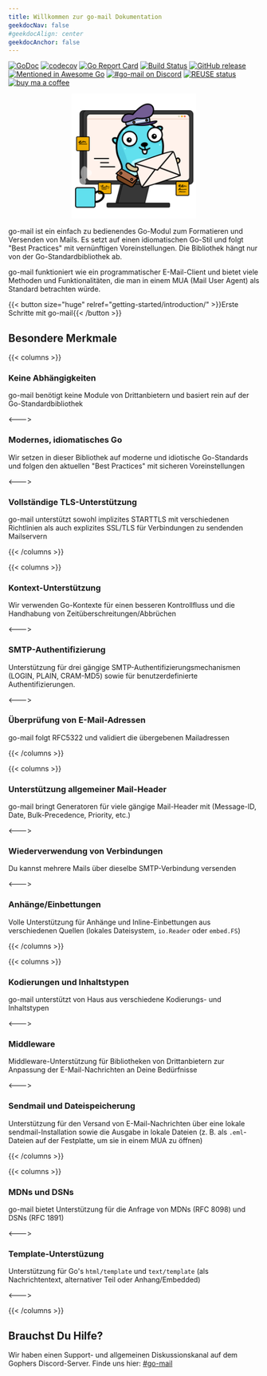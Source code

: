 ```yaml
---
title: Willkommen zur go-mail Dokumentation
geekdocNav: false
#geekdocAlign: center
geekdocAnchor: false
---
```


[![GoDoc](https://godoc.org/github.com/wneessen/go-mail?status.svg)](https://pkg.go.dev/github.com/wneessen/go-mail)
[![codecov](https://codecov.io/gh/wneessen/go-mail/branch/main/graph/badge.svg?token=37KWJV03MR)](https://codecov.io/gh/wneessen/go-mail)
[![Go Report Card](https://goreportcard.com/badge/github.com/wneessen/go-mail)](https://goreportcard.com/report/github.com/wneessen/go-mail)
[![Build Status](https://api.cirrus-ci.com/github/wneessen/go-mail.svg)](https://cirrus-ci.com/github/wneessen/go-mail)
[![GitHub release](https://img.shields.io/github/v/release/wneessen/go-mail)](https://github.com/wneessen/go-mail/releases/latest)
[![Mentioned in Awesome Go](https://awesome.re/mentioned-badge-flat.svg)](https://github.com/avelino/awesome-go) [![#go-mail on Discord](https://img.shields.io/badge/Discord-%23gomail-blue.svg)](https://discord.gg/zSUeBrsFPB)
[![REUSE status](https://api.reuse.software/badge/github.com/wneessen/go-mail)](https://api.reuse.software/info/github.com/wneessen/go-mail)
<a href="https://ko-fi.com/D1D24V9IX"><img src="https://uploads-ssl.webflow.com/5c14e387dab576fe667689cf/5cbed8a4ae2b88347c06c923_BuyMeACoffee_blue.png" height="20" alt="buy ma a coffee"></a>

<p align="center"><img src="/go-mail-2.svg" width="250" alt="go-mail logo"/></p>

go-mail ist ein einfach zu bedienendes Go-Modul zum Formatieren und Versenden von Mails. Es setzt auf einen
idiomatischen Go-Stil und folgt "Best Practices" mit vernünftigen Voreinstellungen. Die Bibliothek hängt 
nur von der Go-Standardbibliothek ab.

go-mail funktioniert wie ein programmatischer E-Mail-Client und bietet viele Methoden und Funktionalitäten, 
die man in einem MUA (Mail User Agent) als Standard betrachten würde.

<div class="btn-centered btn-huge">
{{< button size="huge" relref="getting-started/introduction/" >}}Erste Schritte mit go-mail{{< /button >}}
</div>

## Besondere Merkmale

{{< columns >}}

### Keine Abhängigkeiten

go-mail benötigt keine Module von Drittanbietern und basiert rein auf der Go-Standardbibliothek

<--->

### Modernes, idiomatisches Go

Wir setzen in dieser Bibliothek auf moderne und idiotische Go-Standards und folgen den aktuellen
"Best Practices" mit sicheren Voreinstellungen

<--->

### Vollständige TLS-Unterstützung

go-mail unterstützt sowohl implizites STARTTLS mit verschiedenen Richtlinien als auch explizites SSL/TLS 
für Verbindungen zu sendenden Mailservern

{{< /columns >}}

{{< columns >}}

### Kontext-Unterstützung

Wir verwenden Go-Kontexte für einen besseren Kontrollfluss und die Handhabung von Zeitüberschreitungen/Abbrüchen

<--->

### SMTP-Authentifizierung

Unterstützung für drei gängige SMTP-Authentifizierungsmechanismen (LOGIN, PLAIN, CRAM-MD5) sowie für 
benutzerdefinierte Authentifizierungen.

<--->

### Überprüfung von E-Mail-Adressen

go-mail folgt RFC5322 und validiert die übergebenen Mailadressen

{{< /columns >}}

{{< columns >}}

### Unterstützung allgemeiner Mail-Header

go-mail bringt Generatoren für viele gängige Mail-Header mit (Message-ID, Date, Bulk-Precedence, Priority, etc.)

<--->

### Wiederverwendung von Verbindungen

Du kannst mehrere Mails über dieselbe SMTP-Verbindung versenden

<--->

### Anhänge/Einbettungen

Volle Unterstützung für Anhänge und Inline-Einbettungen aus verschiedenen Quellen (lokales Dateisystem,
`io.Reader` oder `embed.FS`)

{{< /columns >}}

{{< columns >}}

### Kodierungen und Inhaltstypen

go-mail unterstützt von Haus aus verschiedene Kodierungs- und Inhaltstypen

<--->

### Middleware

Middleware-Unterstützung für Bibliotheken von Drittanbietern zur Anpassung der E-Mail-Nachrichten an Deine 
Bedürfnisse

<--->

### Sendmail und Dateispeicherung

Unterstützung für den Versand von E-Mail-Nachrichten über eine lokale sendmail-Installation sowie die Ausgabe in 
lokale Dateien (z. B. als `.eml`-Dateien auf der Festplatte, um sie in einem MUA zu öffnen)

{{< /columns >}}

{{< columns >}}

### MDNs und DSNs

go-mail bietet Unterstützung für die Anfrage von MDNs (RFC 8098) und DSNs (RFC 1891)

<--->

### Template-Unterstüzung

Unterstützung für Go's `html/template` und `text/template` (als Nachrichtentext, alternativer Teil oder 
Anhang/Embedded)

<--->

{{< /columns >}}

## Brauchst Du Hilfe?
Wir haben einen Support- und allgemeinen Diskussionskanal auf dem Gophers Discord-Server. Finde uns 
hier: [#go-mail](https://discord.gg/zSUeBrsFPB)

